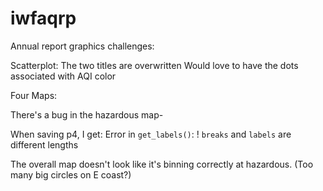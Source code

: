 # iwfaqrp
Annual report graphics challenges:

Scatterplot:
The two titles are overwritten
Would love to have the dots associated with AQI color




Four Maps:

There's a bug in the hazardous map-

When saving p4, I get:
Error in `get_labels()`:
! `breaks` and `labels` are different lengths

The overall map doesn't look like it's binning correctly at hazardous. (Too many big circles on E coast?)
